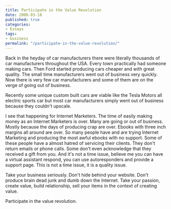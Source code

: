 ```yaml
---
title: Participate in the Value Revolution
date: 2008-03-18
published: true
categories:
- Essays
tags:
- business
permalink: "/participate-in-the-value-revolution/"
---
```

Back in the heyday of car manufacturers there were literally thousands of car manufacturers throughout the USA. Every town practically had someone making cars. Then Ford started producing cars cheaper and with great quality. The small time manufacturers went out of business very quickly. Now there is very few car manufacturers and some of them are on the verge of going out of business.

Recently some unique custom built cars are viable like the Tesla Motors all electric sports car but most car manufacturers simply went out of business because they couldn't upscale.

I see that happening for Internet Marketers. The time of easily making money as an Internet Marketers is over. Many are going or out of business. Mostly because the days of producing crap are over. Ebooks with three inch margins all around are over. So many people have and are trying Internet Marketing and producing the most awful ebooks with no support. Some of these people have a almost hatred of servicing their clients. They don't return emails or phone calls. Some don't even acknowledge that they received a gift from you. And it's not a time issue, believe me you can have a virtual assistant respond, you can use autoresponders and provide a support page. This is not a time issue, it is a quality issue.

Take your business seriously. Don't hide behind your website. Don't produce brain dead junk and dumb down the Internet. Take your passion, create value, build relationship, sell your items in the context of creating value.

Participate in the value revolution.
